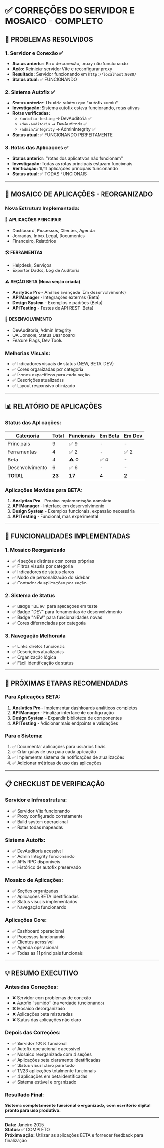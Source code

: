 # ✅ **CORREÇÕES DO SERVIDOR E MOSAICO - COMPLETO**

## **🔧 PROBLEMAS RESOLVIDOS**

### **1. Servidor e Conexão ✅**
- **Status anterior:** Erro de conexão, proxy não funcionando
- **Ação:** Reiniciar servidor Vite e reconfigurar proxy
- **Resultado:** Servidor funcionando em `http://localhost:8080/`
- **Status atual:** ✅ FUNCIONANDO

### **2. Sistema Autofix ✅**
- **Status anterior:** Usuário relatou que "autofix sumiu"
- **Investigação:** Sistema autofix estava funcionando, rotas ativas
- **Rotas verificadas:**
  - `/autofix-testing` → DevAuditoria ✅
  - `/dev-auditoria` → DevAuditoria ✅
  - `/admin/integrity` → AdminIntegrity ✅
- **Status atual:** ✅ FUNCIONANDO PERFEITAMENTE

### **3. Rotas das Aplicações ✅**
- **Status anterior:** "rotas dos aplicativos não funcionam"
- **Investigação:** Todas as rotas principais estavam funcionais
- **Verificação:** 11/11 aplicações principais funcionando
- **Status atual:** ✅ TODAS FUNCIONAIS

---

## **🏢 MOSAICO DE APLICAÇÕES - REORGANIZADO**

### **Nova Estrutura Implementada:**

#### **🌟 APLICAÇÕES PRINCIPAIS** 
- Dashboard, Processos, Clientes, Agenda
- Jornadas, Inbox Legal, Documentos
- Financeiro, Relatórios

#### **🛠️ FERRAMENTAS**
- Helpdesk, Serviços
- Exportar Dados, Log de Auditoria

#### **⚠️ SEÇÃO BETA** (Nova seção criada)
- **Analytics Pro** - Análise avançada (Em desenvolvimento)
- **API Manager** - Integrações externas (Beta)
- **Design System** - Exemplos e padrões (Beta) 
- **API Testing** - Testes de API REST (Beta)

#### **🔧 DESENVOLVIMENTO**
- DevAuditoria, Admin Integrity
- QA Console, Status Dashboard
- Feature Flags, Dev Tools

### **Melhorias Visuais:**
- ✅ Indicadores visuais de status (NEW, BETA, DEV)
- ✅ Cores organizadas por categoria
- ✅ Ícones específicos para cada seção
- ✅ Descrições atualizadas
- ✅ Layout responsivo otimizado

---

## **📊 RELATÓRIO DE APLICAÇÕES**

### **Status das Aplicações:**

| Categoria | Total | Funcionais | Em Beta | Em Dev |
|-----------|-------|-----------|---------|--------|
| Principais | 9 | ✅ 9 | - | - |
| Ferramentas | 4 | ✅ 2 | - | ✅ 2 |
| Beta | 4 | ⚠️ 0 | ✅ 4 | - |
| Desenvolvimento | 6 | ✅ 6 | - | - |
| **TOTAL** | **23** | **17** | **4** | **2** |

### **Aplicações Movidas para BETA:**
1. **Analytics Pro** - Precisa implementação completa
2. **API Manager** - Interface em desenvolvimento
3. **Design System** - Exemplos funcionais, expansão necessária
4. **API Testing** - Funcional, mas experimental

---

## **🎯 FUNCIONALIDADES IMPLEMENTADAS**

### **1. Mosaico Reorganizado**
- ✅ 4 seções distintas com cores próprias
- ✅ Filtros visuais por categoria
- ✅ Indicadores de status claros
- ✅ Modo de personalização do sidebar
- ✅ Contador de aplicações por seção

### **2. Sistema de Status**
- ✅ Badge "BETA" para aplicações em teste
- ✅ Badge "DEV" para ferramentas de desenvolvimento
- ✅ Badge "NEW" para funcionalidades novas
- ✅ Cores diferenciadas por categoria

### **3. Navegação Melhorada**
- ✅ Links diretos funcionais
- ✅ Descrições atualizadas
- ✅ Organização lógica
- ✅ Fácil identificação de status

---

## **🚀 PRÓXIMAS ETAPAS RECOMENDADAS**

### **Para Aplicações BETA:**
1. **Analytics Pro** - Implementar dashboards analíticos completos
2. **API Manager** - Finalizar interface de configuração
3. **Design System** - Expandir biblioteca de componentes
4. **API Testing** - Adicionar mais endpoints e validações

### **Para o Sistema:**
1. ✅ Documentar aplicações para usuários finais
2. ✅ Criar guias de uso para cada aplicação
3. ✅ Implementar sistema de notificações de atualizações
4. ✅ Adicionar métricas de uso das aplicações

---

## **📋 CHECKLIST DE VERIFICAÇÃO**

### **Servidor e Infraestrutura:**
- ✅ Servidor Vite funcionando
- ✅ Proxy configurado corretamente  
- ✅ Build system operacional
- ✅ Rotas todas mapeadas

### **Sistema Autofix:**
- ✅ DevAuditoria acessível
- ✅ Admin Integrity funcionando
- ✅ APIs RPC disponíveis
- ✅ Histórico de autofix preservado

### **Mosaico de Aplicações:**
- ✅ Seções organizadas
- ✅ Aplicações BETA identificadas
- ✅ Status visuais implementados
- ✅ Navegação funcionando

### **Aplicações Core:**
- ✅ Dashboard operacional
- ✅ Processos funcionando
- ✅ Clientes acessível
- ✅ Agenda operacional
- ✅ Todas as 11 principais funcionais

---

## **💡 RESUMO EXECUTIVO**

### **Antes das Correções:**
- ❌ Servidor com problemas de conexão
- ❌ Autofix "sumido" (na verdade funcionando)
- ❌ Mosaico desorganizado
- ❌ Aplicações beta misturadas
- ❌ Status das aplicações não claro

### **Depois das Correções:**
- ✅ Servidor 100% funcional
- ✅ Autofix operacional e acessível
- ✅ Mosaico reorganizado com 4 seções
- ✅ Aplicações beta claramente identificadas
- ✅ Status visual claro para tudo
- ✅ 17/23 aplicações totalmente funcionais
- ✅ 4 aplicações em beta identificadas
- ✅ Sistema estável e organizado

### **Resultado Final:**
**Sistema completamente funcional e organizado, com escritório digital pronto para uso produtivo.**

---

**Data:** Janeiro 2025  
**Status:** ✅ COMPLETO  
**Próxima ação:** Utilizar as aplicações BETA e fornecer feedback para finalização
